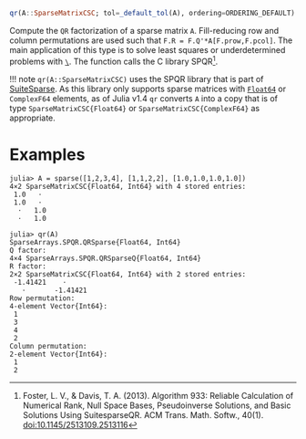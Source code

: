 ```julia
qr(A::SparseMatrixCSC; tol=_default_tol(A), ordering=ORDERING_DEFAULT) -> QRSparse
```

Compute the `QR` factorization of a sparse matrix `A`. Fill-reducing row and column permutations are used such that `F.R = F.Q'*A[F.prow,F.pcol]`. The main application of this type is to solve least squares or underdetermined problems with [`\`](@ref). The function calls the C library SPQR[^ACM933].

!!! note
    `qr(A::SparseMatrixCSC)` uses the SPQR library that is part of [SuiteSparse](https://github.com/DrTimothyAldenDavis/SuiteSparse). As this library only supports sparse matrices with [`Float64`](@ref) or `ComplexF64` elements, as of Julia v1.4 `qr` converts `A` into a copy that is of type `SparseMatrixCSC{Float64}` or `SparseMatrixCSC{ComplexF64}` as appropriate.


# Examples

```jldoctest
julia> A = sparse([1,2,3,4], [1,1,2,2], [1.0,1.0,1.0,1.0])
4×2 SparseMatrixCSC{Float64, Int64} with 4 stored entries:
 1.0   ⋅
 1.0   ⋅
  ⋅   1.0
  ⋅   1.0

julia> qr(A)
SparseArrays.SPQR.QRSparse{Float64, Int64}
Q factor:
4×4 SparseArrays.SPQR.QRSparseQ{Float64, Int64}
R factor:
2×2 SparseMatrixCSC{Float64, Int64} with 2 stored entries:
 -1.41421    ⋅
   ⋅       -1.41421
Row permutation:
4-element Vector{Int64}:
 1
 3
 4
 2
Column permutation:
2-element Vector{Int64}:
 1
 2
```

[^ACM933]: Foster, L. V., & Davis, T. A. (2013). Algorithm 933: Reliable Calculation of Numerical Rank, Null Space Bases, Pseudoinverse Solutions, and Basic Solutions Using SuitesparseQR. ACM Trans. Math. Softw., 40(1). [doi:10.1145/2513109.2513116](https://doi.org/10.1145/2513109.2513116)
